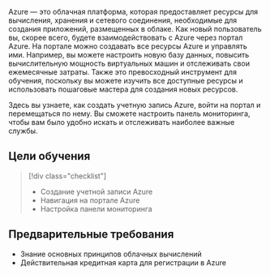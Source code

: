 Azure — это облачная платформа, которая предоставляет ресурсы для вычисления, хранения и сетевого соединения, необходимые для создания приложений, размещенных в облаке. Как новый пользователь вы, скорее всего, будете взаимодействовать с Azure через портал Azure. На портале можно создавать все ресурсы Azure и управлять ими. Например, вы можете настроить новую базу данных, повысить вычислительную мощность виртуальных машин и отслеживать свои ежемесячные затраты. Также это превосходный инструмент для обучения, поскольку вы можете изучить все доступные ресурсы и использовать пошаговые мастера для создания новых ресурсов.

Здесь вы узнаете, как создать учетную запись Azure, войти на портал и перемещаться по нему. Вы сможете настроить панель мониторинга, чтобы вам было удобно искать и отслеживать наиболее важные службы.

## <a name="learning-objectives"></a>Цели обучения

> [!div class="checklist"]
> * Создание учетной записи Azure
> * Навигация на портале Azure
> * Настройка панели мониторинга

## <a name="prerequisites"></a>Предварительные требования

- Знание основных принципов облачных вычислений
- Действительная кредитная карта для регистрации в Azure